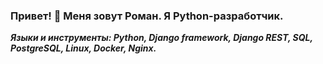 ###  Привет!  👋  Меня зовут Роман. Я  Python-разработчик.

***Языки и инструменты: Python, Django framework, Django REST, SQL, PostgreSQL, Linux, Docker, Nginx.***

<!--
**BnamoRS/Bnamors** is a ✨ _special_ ✨ repository because its `README.md` (this file) appears on your GitHub profile.

Here are some ideas to get you started:

- 🔭 I’m currently working on ...
- 🌱 I’m currently learning ...
- 👯 I’m looking to collaborate on ...
- 🤔 I’m looking for help with ...
- 💬 Ask me about ...
- 📫 How to reach me: ...
- 😄 Pronouns: ...
- ⚡ Fun fact: ...
-->
